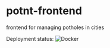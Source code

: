 # potnt-frontend
frontend for managing potholes in cities

Deployment status: ![Docker](https://github.com/lucaschimweg/potnt-frontend/workflows/Docker/badge.svg)
